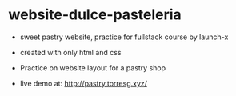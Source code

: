# website-dulce-pasteleria

- sweet pastry website, practice for fullstack course by launch-x

- created with only html and css

- Practice on website layout for a pastry shop

- live demo at: http://pastry.torresg.xyz/
